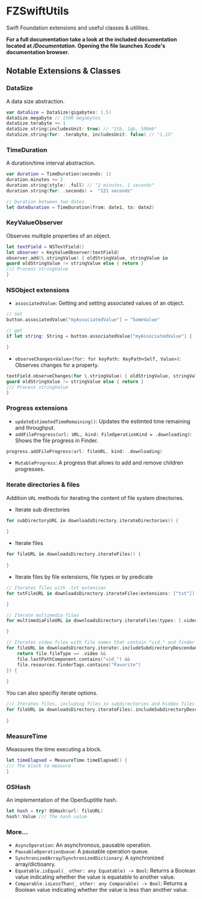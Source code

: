 # FZSwiftUtils

Swift Foundation extensions and useful classes & utilities.

**For a full documentation take a look at the included documentation located at */Documentation*. Opening the file launches Xcode's documentation browser.**

## Notable Extensions & Classes

### DataSize

A data size abstraction.

```swift
var dataSize = DataSize(gigabytes: 1.5)
dataSize.megabyte // 1500 megabytes
dataSize.terabyte += 1
dataSize.string(includesUnit: true) // "1tb, 1gb, 500mb"
dataSize.string(for: .terabyte, includesUnit: false) // "1,15"
```

### TimeDuration

A duration/time interval abstraction.

```swift
var duration = TimeDuration(seconds: 1)
duration.minutes += 2
duration.string(style: .full) // "2 minutes, 1 seconds"
duration.string(for: .seconds) =  "121 seconds"

// Duration between two dates.
let dateDuration = TimeDuration(from: date1, to: date2)
```

### KeyValueObserver

Observes multiple properties of an object.

```swift
let textField = NSTextField()
let observer = KeyValueObserver(textField)
observer.add(\.stringValue) { oldStringValue, stringValue in
guard oldStringValue != stringValue else { return }
/// Process stringValue
}  
```
 
### NSObject extensions

- `associatedValue`: Getting and setting associated values of an object.

```swift
// Set
button.associatedValue["myAssociatedValue"] = "SomeValue"

// get
if let string: String = button.associatedValue["myAssociatedValue"] {

}
```
- `observeChanges<Value>(for: for keyPath: KeyPath<Self, Value>)`: Observes changes for a property.

```swift
textField.observeChanges(for \.stringValue) { oldStringValue, stringValue in
guard oldStringValue != stringValue else { return }
/// Process stringValue
}  
```

### Progress extensions

- `updateEstimatedTimeRemaining()`: Updates the estimted time remaining and throughput.
- `addFileProgress(url: URL, kind: FileOperationKind = .downloading)`: Shows the file progress in Finder.

```swift
progress.addFileProgress(url: fileURL, kind: .downloading)
```

- `MutableProgress`: A progress that allows to add and remove children progresses.

### Iterate directories & files

Addition `URL` methods for iterating the content of file system directories.

 - Iterate sub directories
 
 ```swift
 for subDirectoryURL in downloadsDirectory.iterateDirectories() {
     
 }
 ```
 
 - Iterate files
 
 ```swift
 for fileURL in downloadsDirectory.iterateFiles() {
     
 }
 ```
 
 - Iterate files by file extensions, file types or by predicate
 
 ```swift
 // Iterates files with .txt extension
 for txtFileURL in downloadsDirectory.iterateFiles(extensions: ["txt"]) {

 }
 
 // Iterate multimedia files
 for multimediaFileURL in downloadsDirectory.iterateFiles(types: [.video, .image, .gif]) {
 
 }
 
 // Iterates video files with file names that contain "vid_" and finder tags containing "Favorite"
 for fileURL in downloadsDirectory.iterate(.includeSubdirectoryDescendants, .includeHiddenFiles, predicate: { file in
     return file.fileType == .video &&
     file.lastPathComponent.contains("vid_") &&
     file.resources.finderTags.contains("Favorite")
 }) {
     
 }
 ```
 
 You can also specifiy iterate options.
 
 ```swift
 /// Iterates files, including files in subdirectories and hidden files
 for fileURL in downloadsDirectory.iterateFiles(.includeSubdirectoryDescendants, .includeHiddenFiles) {
     
 }
 ```

### MeasureTime

Meassures the time executing a block.

```swift
let timeElapsed = MeasureTime.timeElapsed() {
/// The block to measure
}
```

### OSHash

An implementation of the OpenSuptitle hash.

```swift
let hash = try? OSHash(url: fileURL)
hash?.Value /// The hash value
```
 
### More…

- `AsyncOperation`: An asynchronous, pausable operation.
- `PausableOperationQueue`: A pausable operation queue.
- `SynchronizedArray`/`SynchronizedDictionary`: A synchronized array/dictioanry.
- `Equatable.isEqual(_ other: any Equatable) -> Bool`: Returns a Boolean value indicating whether the value is equatable to another value.
- `Comparable.isLessThan(_ other: any Comparable) -> Bool`: Returns a Boolean value indicating whether the value is less than another value.
